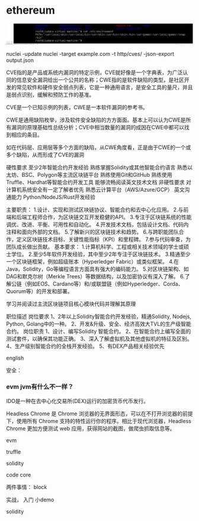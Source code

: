 # ethereum

![Alt text](image-11.png)



nuclei  -update
nuclei -target example.com  -t http/cves/ -json-export output.json

CVE指的是产品或系统内漏洞的特定示例，CVE就好像是一个字典表，为广泛认同的信息安全漏洞给出一个公共的名称；CWE指的是软件缺陷的类型，是社区开发的常见软件和硬件安全弱点列表，它是一种通用语言，是安全工具的量尺，并且是弱点识别，缓解和预防工作的基准。

CVE是一个已知示例的列表，CWE是一本软件漏洞的参考书。

CWE是通用缺陷枚举，涉及软件安全缺陷的方方面面。基本上可以认为CWE是所有漏洞的原理基础性总结分析；CVE中相当数量的漏洞的成因在CWE中都可以找到相应的条目。

如在代码层、应用层等多个方面的缺陷，从CWE角度看，正是由于CWE的一个或多个缺陷，从而形成了CVE的漏洞


硬性要求
至少2年智能合约开发经验
熟练掌握Solidity或其他智能合约语言
熟悉以太坊、BSC、Polygon等主流区块链平台
熟练使用Git和GitHub
熟练使用Truffle、Hardhat等智能合约开发工具
能够流畅阅读英文技术文档
非硬性要求
对计算机系统安全有一定了解者优先
熟悉云计算平台（AWS/Azure/GCP）
英文沟通能力
Python/NodeJS/Rust开发经验


主要职责：
1.设计、实现和测试区块链协议、智能合约和去中心化应用。
2.与前端和后端工程师合作，为区块链交互开发稳健的API。
3.专注于区块链系统的性能调优、改进、平衡、可用性和自动化。
4.开发技术文档，包括设计文档、代码内注释和面向外部的文档。
5.了解新兴的区块链技术和趋势。
6.与跨职能团队合作，定义区块链技术目标、关键性能指标（KPI）和里程碑。
7.参与代码审查，为团队成长做出贡献。
基本要求：
1.计算机科学、工程或相关技术领域的学士或硕士学位。
2.至少5年软件开发经验，其中至少2年专注于区块链技术。
3.精通至少一个区块链框架，例如超级账本（Hyperledger Fabric）或类似框架。
4.在Java，Solidity，Go等编程语言方面具有强大的编码能力。
5.对区块链架构、如DAG和默克尔树（Merkle Trees）等数据结构，以及加密协议有深入了解。
6.了解公链（例如EOS、Cardano等）和/或联盟链（例如Hyperledger、Corda、Quorum等）的开发和部署。

学习并阅读过主流区块链项目核心模块代码并理解其原理



职位描述
岗位要求
1、2年以上Solidity智能合约开发经验，精通Solidity, Nodejs, Python, Golang中的一种。
2、开发&升级、安全、经济高效大TVL的生产级智能合约。
岗位职责
1、设计、编写Solidity 智能合约。
2、在智能合约上编写全面的测试套件，以确保其功能正确。
3、深入了解虚拟机及其他虚拟机的特征及区别。
4、生产级别智能合约的全栈开发经验。
5、有DEX产品相关经验优先



english


安全：

### evm jvm有什么不一样？

IDO是一种在去中心化交易所(DEX)运行的加密货币代币发行。

Headless Chrome 是 Chrome 浏览器的无界面形态，可以在不打开浏览器的前提下，使用所有 Chrome 支持的特性运行你的程序。相比于现代浏览器，Headless Chrome 更加方便测试 web 应用，获得网站的截图，做爬虫抓取信息等。



evm



truffle


solidity 





code core


两件事情：
block

实战，
入门
小demo

solidity 


